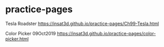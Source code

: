 # practice-pages

Tesla Roadster 
https://insat3d.github.io/practice-pages/Ch99-Tesla.html

Color Picker 09Oct2019
https://insat3d.github.io/practice-pages/color-picker.html



